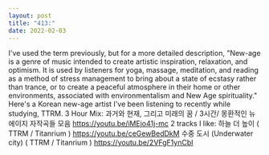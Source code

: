 ```yaml
---
layout: post
title: "413:"
date: 2022-02-03
---
```


I've used the term previously, but for a more detailed description, "New-age is a genre of music intended to create artistic inspiration, relaxation, and optimism. It is used by listeners for yoga, massage, meditation, and reading as a method of stress management to bring about a state of ecstasy rather than trance, or to create a peaceful atmosphere in their home or other environments, associated with environmentalism and New Age spirituality." Here's a Korean new-age artist I've been listening to recently while studying, TTRM. 3 Hour Mix:
 과거와 현재, 그리고 미래의 꿈 / 3시간/ 몽환적인 뉴에이지 자작곡들 모음
https://youtu.be/iMEjo41j-mc 2 tracks I like:
 하늘 더 높이 ( TTRM / Titanrium )
https://youtu.be/ceGewBedDkM
 수중 도시 (Underwater city) ( TTRM / Titanrium )
https://youtu.be/2VFgF1ynCbI
